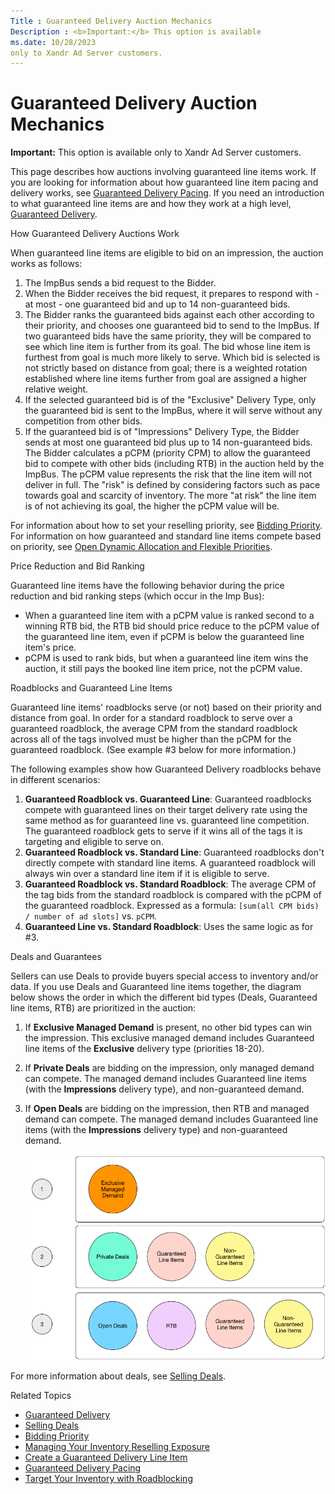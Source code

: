 ```yaml
---
Title : Guaranteed Delivery Auction Mechanics
Description : <b>Important:</b> This option is available
ms.date: 10/28/2023
only to Xandr Ad Server customers.
---
```



# Guaranteed Delivery Auction Mechanics





<b>Important:</b> This option is available
only to Xandr Ad Server customers.



This page describes how auctions involving guaranteed line items work.
If you are looking for information about how guaranteed line item pacing
and delivery works, see
<a href="guaranteed-delivery-pacing.md" class="xref">Guaranteed
Delivery Pacing</a>. If you need an introduction to what guaranteed line
items are and how they work at a high level,
<a href="guaranteed-delivery.md" class="xref">Guaranteed Delivery</a>.

How Guaranteed Delivery Auctions Work

When guaranteed line items are eligible to bid on an impression, the
auction works as follows:

1.  The ImpBus sends a bid request to the Bidder.
2.  When the Bidder receives the bid request, it prepares to respond
    with - at most - one guaranteed bid and up to 14 non-guaranteed
    bids.
3.  The Bidder ranks the guaranteed bids against each other according to
    their priority, and chooses one guaranteed bid to send to the
    ImpBus. If two guaranteed bids have the same priority, they will be
    compared to see which line item is further from its goal. The bid
    whose line item is furthest from goal is much more likely to serve.
    Which bid is selected is not strictly based on distance from goal;
    there is a weighted rotation established where line items further
    from goal are assigned a higher relative weight.
4.  If the selected guaranteed bid is of the "Exclusive" Delivery Type,
    only the guaranteed bid is sent to the ImpBus, where it will serve
    without any competition from other bids.
5.  If the guaranteed bid is of "Impressions" Delivery Type, the Bidder
    sends at most one guaranteed bid plus up to 14 non-guaranteed bids.
    The Bidder calculates a pCPM (priority CPM) to allow the guaranteed
    bid to compete with other bids (including RTB) in the auction held
    by the ImpBus. The pCPM value represents the risk that the line item
    will not deliver in full. The "risk" is defined by considering
    factors such as pace towards goal and scarcity of inventory. The
    more "at risk" the line item is of not achieving its goal, the
    higher the pCPM value will be.

For information about how to set your reselling priority, see
<a href="bidding-priority.md" class="xref">Bidding Priority</a>. For
information on how guaranteed and standard line items compete based on
priority, see
<a href="open-dynamic-allocation-and-flexible-priorities.md"
class="xref">Open Dynamic Allocation and Flexible Priorities</a>.

Price Reduction and Bid Ranking

Guaranteed line items have the following behavior during the price
reduction and bid ranking steps (which occur in the Imp Bus):

- When a guaranteed line item with a pCPM value is ranked second to a
  winning RTB bid, the RTB bid should price reduce to the pCPM value of
  the guaranteed line item, even if pCPM is below the guaranteed line
  item's price.
- pCPM is used to rank bids, but when a guaranteed line item wins the
  auction, it still pays the booked line item price, not the pCPM value.

Roadblocks and Guaranteed Line Items

Guaranteed line items' roadblocks serve (or not) based on their priority
and distance from goal. In order for a standard roadblock to serve over
a guaranteed roadblock, the average CPM from the standard roadblock
across all of the tags involved must be higher than the pCPM for the
guaranteed roadblock. (See example \#3 below for more information.)

The following examples show how Guaranteed Delivery roadblocks behave in
different scenarios:

1.  **Guaranteed Roadblock vs. Guaranteed Line**: Guaranteed roadblocks
    compete with guaranteed lines on their target delivery rate using
    the same method as for guaranteed line vs. guaranteed line
    competition. The guaranteed roadblock gets to serve if it wins all
    of the tags it is targeting and eligible to serve on.
2.  **Guaranteed Roadblock vs. Standard Line**: Guaranteed roadblocks
    don't directly compete with standard line items. A guaranteed
    roadblock will always win over a standard line item if it is
    eligible to serve.
3.  **Guaranteed Roadblock vs. Standard Roadblock**: The average CPM of
    the tag bids from the standard roadblock is compared with the pCPM
    of the guaranteed roadblock. Expressed as a formula:
    `[sum(all CPM bids) / number of ad slots]` vs. `pCPM`.
4.  **Guaranteed Line vs. Standard Roadblock**: Uses the same logic as
    for \#3.

Deals and Guarantees

Sellers can use Deals to provide buyers special access to inventory
and/or data. If you use Deals and Guaranteed line items together, the
diagram below shows the order in which the different bid types (Deals,
Guaranteed line items, RTB) are prioritized in the auction:

1.  If **Exclusive Managed Demand** is present, no other bid types can
    win the impression. This exclusive managed demand includes
    Guaranteed line items of the **Exclusive** delivery type (priorities
    18-20).

2.  If **Private Deals** are bidding on the impression, only managed
    demand can compete. The managed demand includes Guaranteed line
    items (with the **Impressions** delivery type), and non-guaranteed
    demand.

3.  If **Open Deals** are bidding on the impression, then RTB and
    managed demand can compete. The managed demand includes Guaranteed
    line items (with the **Impressions** delivery type) and
    non-guaranteed demand.

    ![deals and guarantee](media/deals-and-guarantees.png)



For more information about deals, see
<a href="selling-deals.md" class="xref">Selling Deals</a>.

Related Topics

- <a href="guaranteed-delivery.md" class="xref">Guaranteed Delivery</a>
- <a href="selling-deals.md" class="xref">Selling Deals</a>
- <a href="bidding-priority.md" class="xref">Bidding Priority</a>
- <a href="managing-your-inventory-reselling-exposure.md"
  class="xref">Managing Your Inventory Reselling Exposure</a>
- <a href="create-a-guaranteed-delivery-line-item.md"
  class="xref">Create a Guaranteed Delivery Line Item</a>
- <a href="guaranteed-delivery-pacing.md" class="xref">Guaranteed
  Delivery Pacing</a>
- <a href="target-your-inventory-with-roadblocking.md"
  class="xref">Target Your Inventory with Roadblocking</a>




